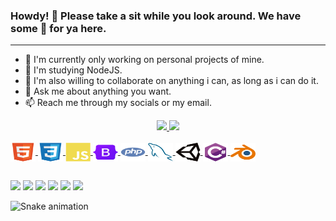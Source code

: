 ### Howdy! 👋 Please take a sit while you look around. We have some 🍕 for ya here.
---


- 🔭 I'm currently only working on personal projects of mine.
- 🌱 I'm studying NodeJS.
- 👯 I'm also willing to collaborate on anything i can, as long as i can do it.
- 💬 Ask me about anything you want.
- 📫 Reach me through my socials or my email.

<div align="center">
  <a href="https://github.com/paulohmoraisgit">
  <img height="180em" src="https://github-readme-stats.vercel.app/api?username=paulohmoraisgit&show_icons=true&theme=synthwave&include_all_commits=true&count_private=true">
  <img height="180em" src="https://github-readme-stats.vercel.app/api/top-langs/?username=paulohmoraisgit&layout=compact&langs_count=7&theme=synthwave">
</div>

<div style="display: inline_block"><br>
  <img align="center" alt="HTML" height="30" width="40" src="https://raw.githubusercontent.com/devicons/devicon/master/icons/html5/html5-original.svg">
  <img align="center" alt="CSS" height="30" width="40" src="https://raw.githubusercontent.com/devicons/devicon/master/icons/css3/css3-original.svg">
  <img align="center" alt="Js" height="30" width="40" src="https://raw.githubusercontent.com/devicons/devicon/master/icons/javascript/javascript-plain.svg">
  <img align="center" alt="Bootstrap" height="30" width="40" src="https://raw.githubusercontent.com/devicons/devicon/master/icons/bootstrap/bootstrap-original.svg">
  <img align="center" alt="Php" height="30" width="40" src="https://raw.githubusercontent.com/devicons/devicon/master/icons/php/php-plain.svg">
  <img align="center" alt="Mysql" height="30" width="40" src="https://raw.githubusercontent.com/devicons/devicon/master/icons/mysql/mysql-plain.svg">
  <img align="center" alt="Unity" height="30" width="40" src="https://raw.githubusercontent.com/devicons/devicon/master/icons/unity/unity-original.svg">
  <img align="center" alt="Csharp" height="30" width="40" src="https://raw.githubusercontent.com/devicons/devicon/master/icons/csharp/csharp-original.svg">
  <img align="center" alt="Blender" height="30" width="40" src="https://raw.githubusercontent.com/devicons/devicon/master/icons/blender/blender-original.svg">
</div>
  
##
 
<div>
  <a href="https://www.youtube.com/channel/UCTxqC5XDx4EVjSIyy9JW2Cg" target="_blank"><img src="https://img.shields.io/badge/YouTube-FF0000?style=for-the-badge&logo=youtube&logoColor=white" target="_blank"></a>
  <a href="https://www.instagram.com/paulohmorais97" target="_blank"><img src="https://img.shields.io/badge/-Instagram-%23E4405F?style=for-the-badge&logo=instagram&logoColor=white" target="_blank"></a>
 	<a href="https://twitter.com/paulohmorais97" target="_blank"><img src="https://img.shields.io/badge/Twitter-blue?style=for-the-badge&logo=Twitter&logoColor=white" target="_blank"></a>
 <a href="https://discord.gg/WX2UFEP" target="_blank"><img src="https://img.shields.io/badge/Discord-7289DA?style=for-the-badge&logo=discord&logoColor=white" target="_blank"></a> 
  <a href = "mailto:paulohmorais97@gmail.com"><img src="https://img.shields.io/badge/-Gmail-red?style=for-the-badge&logo=gmail&logoColor=white" target="_blank"></a>
  <a href="https://www.linkedin.com/in/paulo-henrique-morais-da-silva-b4a8b6237" target="_blank"><img src="https://img.shields.io/badge/-LinkedIn-%230077B5?style=for-the-badge&logo=linkedin&logoColor=white" target="_blank"></a> 
 
  ![Snake animation](https://github.com/paulohmoraisgit/paulohmoraisgit/blob/output/github-contribution-grid-snake.svg)
</div>
